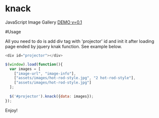 # knack
JavaScript Image Gallery
[DEMO v=0.1](http://evrybiont.github.io/knack/)

#Usage

All you need to do is add div tag with 'projector' id and init it after loading page ended by jquery knak function. See example below.

```javascript
<div id="projector"></div>

$(window).load(function(){
  var images = [
    ["image-url", "image-info"],
    ["assets/images/hot-rod-style.jpg", "2 hot-rod-style"],
    ["assets/images/hot-rod-style.jpg"]
  ];
    
  $('#projector').knack({data: images});
});
```


Enjoy!
